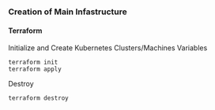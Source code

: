 ### Creation of Main Infastructure

#### Terraform

Initialize and Create Kubernetes Clusters/Machines Variables

```
terraform init
terraform apply
```

Destroy
```
terraform destroy
```
